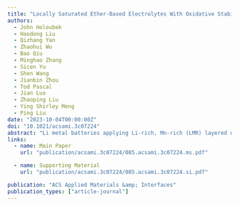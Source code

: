 ```yaml
---
title: "Locally Saturated Ether-Based Electrolytes With Oxidative Stability For Li Metal Batteries Based on Li-Rich Cathodes"
authors:
  - John Holoubek
  - Haodong Liu
  - Qizhang Yan
  - Zhaohui Wu
  - Bao Qiu
  - Minghao Zhang
  - Sicen Yu
  - Shen Wang
  - Jianbin Zhou
  - Tod Pascal
  - Jian Luo
  - Zhaoping Liu
  - Ying Shirley Meng
  - Ping Liu
date: "2023-10-04T00:00:00Z"
doi: "10.1021/acsami.3c07224"
abstract: "Li metal batteries applying Li-rich, Mn-rich (LMR) layered oxide cathodes present an opportunity to achieve high-energy density at reduced cell cost. However, the intense oxidizing and reducing potentials associated with LMR cathodes and Li anodes present considerable design challenges for prospective electrolytes. Herein, we demonstrate that, somewhat surprisingly, a properly designed localized-high-concentration electrolyte (LHCE) based on ether solvents is capable of providing reversible performance for Li||LMR cells. Specifically, the oxidative stability of the LHCE was found to heavily rely on the ratio between salt and solvating solvent, where local-saturation was necessary to stabilize performance. Through molecular dynamics (MD) simulations, this behavior was found to be a result of aggregated solvation structures of Li+/anion pairs. This LHCE system was found to produce significantly improved LMR cycling (95.8% capacity retention after 100 cycles) relative to a carbonate control as a result of improved cathode-electrolyte interphase (CEI) chemistry from X-ray photoelectron spectroscopy (XPS), and cryogenic transmission electron microscopy (cryo-TEM). Leveraging this stability, 4 mAh cm–2 LMR||2× Li full cells were demonstrated, retaining 87% capacity after 80 cycles in LHCE, whereas the control electrolyte produced rapid failure. This work uncovers the benefits, design requirements, and performance origins of LHCE electrolytes for high-voltage Li||LMR batteries."
links:
  - name: Main Paper
    url: "publication/acsami.3c07224/085.acsami.3c07224.ms.pdf"

  - name: Supporting Material
    url: "publication/acsami.3c07224/085.acsami.3c07224.si.pdf"

publication: "ACS Applied Materials &amp; Interfaces"
publication_types: ["article-journal"]
---
```

